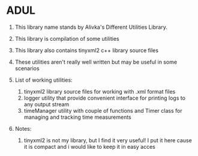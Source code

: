 # ADUL
1. This library name stands by Alivka's Different Utilities Library.
2. This library is compilation of some utilities
3. This library also contains tinyxml2 c++ library source files
4. These utilities aren't really well written but may be useful in some scenarios
5. List of working utilities:
    1) tinyxml2 library source files for working with .xml format files
    3) logger utility that provide convenient interface for printing logs to any output stream
    4) timeManager utility with couple of functions and Timer class for managing and tracking time measurements
  
6. Notes:
   1) tinyxml2 is not my library, but I find it very useful!
    I put it here cause it is compact and i would like to keep it in easy acces
